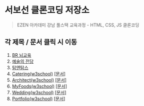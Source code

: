# 서보선 클론코딩 저장소
> EZEN 아카데미 강남 풀스택 교육과정 - HTML, CSS, JS 클론코딩

## 각 제목 / 문서 클릭 시 이동
1. [BR 뇌교육](https://sqhtjs0104.github.io/clonepages/brain_clone/index.html)
2. [예술의 전당](https://sqhtjs0104.github.io/clonepages/seoulArtCenter_clone/index.html)
3. [탐앤탐스](https://sqhtjs0104.github.io/clonepages/tomNtoms_clone/index.html)
4. [Catering(w3school)](https://sqhtjs0104.github.io/clonepages/catering_clone/index.html) [[문서]](./catering_clone/22.09.20-서보선.pdf)
5. [Architect(w3school)](https://sqhtjs0104.github.io/clonepages/architects_clone/index.html) [[문서]](./architects_clone/22.09.21-서보선.pdf)
6. [MyFoods(w3school)](https://sqhtjs0104.github.io/clonepages/food_clone/index.html) [[문서]](./food_clone/22.09.22-서보선.pdf)
7. [Wedding(w3school)](https://sqhtjs0104.github.io/clonepages/wedding_clone/index.html) [[문서]](./wedding_clone/22.09.23-서보선.pdf)
8. [Portfolio(w3school)](https://sqhtjs0104.github.io/clonepages/portfolio_clone/index.html) [[문서]](./portfolio_clone/22.09.27-서보선.pdf)
